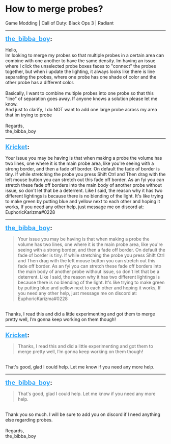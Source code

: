 # How to merge probes?
Game Modding | Call of Duty: Black Ops 3 | Radiant

---
<strong style="font-size: 1.4em;"><span style="text-decoration: underline;text-decoration-color: #34a7f9;"><span style="color:#34a7f9;">the_bibba_boy</span></span>:</strong>

<p>Hello,<br />Im looking to merge my probes so that multiple probes in a certain area can combine with one another to have the same density. Im having an issue where I click the unselected probe boxes faces to &quot;connect&quot; the probes together, but when i update the lighting, it always looks like there is line separating the probes, where one probe has one shade of color and the other probe has a different color.<br /><br />Basically, I want to combine multiple probes into one probe so that this &quot;line&quot; of separation goes away. If anyone knows a solution please let me know.<br />And just to clarify, I do NOT want to add one large probe across my area that im trying to probe<br /><br />Regards,<br />the_bibba_boy</p>

---
<strong style="font-size: 1.4em;"><span style="text-decoration: underline;text-decoration-color: #34a7f9;"><span style="color:#34a7f9;">Kricket</span></span>:</strong>

<p>Your issue you may be having is that when making a probe the volume has two lines, one where it is the main probe area, like you&#39;re seeing with a strong border, and then a fade off border. On default the fade of border is tiny. If while stretching the probe you press Shift Ctrl and Then drag with the left mouse button you can stretch out this fade off border. As an fyi you can stretch these fade off borders into the main body of another probe without issue, so don&#39;t let that be a deterrent. Like I said, the reason why it has two different lightings is because there is no blending of the light. It&#39;s like trying to make green by putting blue and yellow next to each other and hoping it works, If you need any other help, just message me on discord at: EuphoricKarizma#0228</p>

---
<strong style="font-size: 1.4em;"><span style="text-decoration: underline;text-decoration-color: #34a7f9;"><span style="color:#34a7f9;">the_bibba_boy</span></span>:</strong>

<p><blockquote>Your issue you may be having is that when making a probe the volume has two lines, one where it is the main probe area, like you&#39;re seeing with a strong border, and then a fade off border. On default the fade of border is tiny. If while stretching the probe you press Shift Ctrl and Then drag with the left mouse button you can stretch out this fade off border. As an fyi you can stretch these fade off borders into the main body of another probe without issue, so don&#39;t let that be a deterrent. Like I said, the reason why it has two different lightings is because there is no blending of the light. It&#39;s like trying to make green by putting blue and yellow next to each other and hoping it works, If you need any other help, just message me on discord at: EuphoricKarizma#0228<br /></blockquote><br />Thanks, I read this and did a little experimenting and got them to merge pretty well, I’m gonna keep working on them though!</p>

---
<strong style="font-size: 1.4em;"><span style="text-decoration: underline;text-decoration-color: #34a7f9;"><span style="color:#34a7f9;">Kricket</span></span>:</strong>

<p><blockquote>Thanks, I read this and did a little experimenting and got them to merge pretty well, I’m gonna keep working on them though!<br /></blockquote><br />That&#39;s good, glad I could help. Let me know if you need any more help.</p>

---
<strong style="font-size: 1.4em;"><span style="text-decoration: underline;text-decoration-color: #34a7f9;"><span style="color:#34a7f9;">the_bibba_boy</span></span>:</strong>

<p><blockquote>That&#39;s good, glad I could help. Let me know if you need any more help.<br /></blockquote><br />Thank you so much. I will be sure to add you on discord if I need anything else regarding probes.<br /><br />Regards,<br />the_bibba_boy</p>
